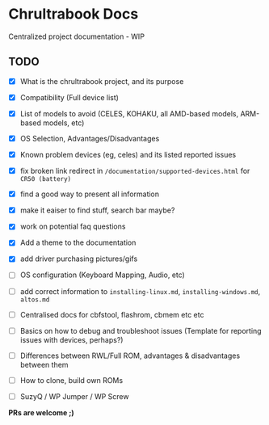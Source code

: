 # Chrultrabook Docs
Centralized project documentation - WIP

## TODO
- [x] What is the chrultrabook project, and its purpose
- [x] Compatibility (Full device list)
- [x] List of models to avoid (CELES, KOHAKU, all AMD-based models, ARM-based models, etc)
- [x] OS Selection, Advantages/Disadvantages
- [x] Known problem devices (eg, celes) and its listed reported issues
- [x] fix broken link redirect in `/documentation/supported-devices.html` for `CR50 (battery)`
- [x] find a good way to present all information
- [x] make it eaiser to find stuff, search bar maybe?
- [x] work on potential faq questions
- [x] Add a theme to the documentation
- [x] add driver purchasing pictures/gifs
- [ ] OS configuration (Keyboard Mapping, Audio, etc)
- [ ] add correct information to `installing-linux.md`, `installing-windows.md`, `altos.md`
- [ ] Centralised docs for cbfstool, flashrom, cbmem etc etc
- [ ] Basics on how to debug and troubleshoot issues (Template for reporting issues with devices, perhaps?)
- [ ] Differences between RWL/Full ROM, advantages & disadvantages between them
- [ ] How to clone, build own ROMs
- [ ] SuzyQ / WP Jumper / WP Screw


**PRs are welcome ;)**
